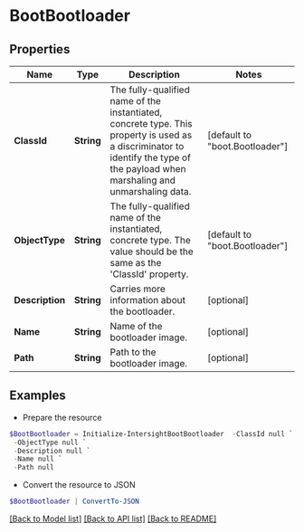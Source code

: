 # BootBootloader
## Properties

Name | Type | Description | Notes
------------ | ------------- | ------------- | -------------
**ClassId** | **String** | The fully-qualified name of the instantiated, concrete type. This property is used as a discriminator to identify the type of the payload when marshaling and unmarshaling data. | [default to "boot.Bootloader"]
**ObjectType** | **String** | The fully-qualified name of the instantiated, concrete type. The value should be the same as the &#39;ClassId&#39; property. | [default to "boot.Bootloader"]
**Description** | **String** | Carries more information about the bootloader. | [optional] 
**Name** | **String** | Name of the bootloader image. | [optional] 
**Path** | **String** | Path to the bootloader image. | [optional] 

## Examples

- Prepare the resource
```powershell
$BootBootloader = Initialize-IntersightBootBootloader  -ClassId null `
 -ObjectType null `
 -Description null `
 -Name null `
 -Path null
```

- Convert the resource to JSON
```powershell
$BootBootloader | ConvertTo-JSON
```

[[Back to Model list]](../README.md#documentation-for-models) [[Back to API list]](../README.md#documentation-for-api-endpoints) [[Back to README]](../README.md)

